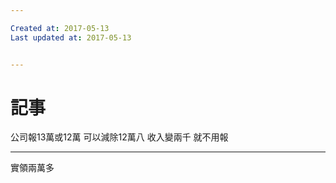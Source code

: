 ```yaml
---

Created at: 2017-05-13
Last updated at: 2017-05-13


---
```


# 記事


公司報13萬或12萬
可以減除12萬八
收入變兩千
就不用報

* * *

實領兩萬多

